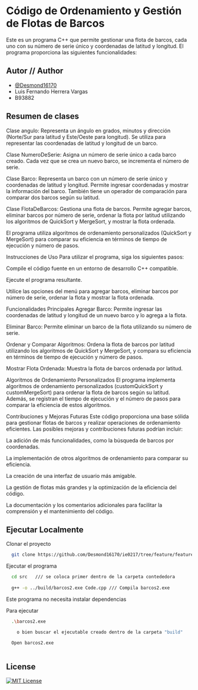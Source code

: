 
# Código de Ordenamiento y Gestión de Flotas de Barcos
Este es un programa C++ que permite gestionar una flota de barcos, cada uno con su número de serie único y coordenadas de latitud y longitud. El programa proporciona las siguientes funcionalidades:
## Autor // Author

- [@Desmond16170](https://github.com/Desmond16170/)
- Luis Fernando Herrera Vargas
- B93882

## Resumen de clases
Clase angulo: Representa un ángulo en grados, minutos y dirección (Norte/Sur para latitud y Este/Oeste para longitud). Se utiliza para representar las coordenadas de latitud y longitud de un barco.

Clase NumeroDeSerie: Asigna un número de serie único a cada barco creado. Cada vez que se crea un nuevo barco, se incrementa el número de serie.

Clase Barco: Representa un barco con un número de serie único y coordenadas de latitud y longitud. Permite ingresar coordenadas y mostrar la información del barco. También tiene un operador de comparación para comparar dos barcos según su latitud.

Clase FlotaDeBarcos: Gestiona una flota de barcos. Permite agregar barcos, eliminar barcos por número de serie, ordenar la flota por latitud utilizando los algoritmos de QuickSort y MergeSort, y mostrar la flota ordenada.

El programa utiliza algoritmos de ordenamiento personalizados (QuickSort y MergeSort) para comparar su eficiencia en términos de tiempo de ejecución y número de pasos.

Instrucciones de Uso
Para utilizar el programa, siga los siguientes pasos:

Compile el código fuente en un entorno de desarrollo C++ compatible.

Ejecute el programa resultante.

Utilice las opciones del menú para agregar barcos, eliminar barcos por número de serie, ordenar la flota y mostrar la flota ordenada.

Funcionalidades Principales
Agregar Barco: Permite ingresar las coordenadas de latitud y longitud de un nuevo barco y lo agrega a la flota.

Eliminar Barco: Permite eliminar un barco de la flota utilizando su número de serie.

Ordenar y Comparar Algoritmos: Ordena la flota de barcos por latitud utilizando los algoritmos de QuickSort y MergeSort, y compara su eficiencia en términos de tiempo de ejecución y número de pasos.

Mostrar Flota Ordenada: Muestra la flota de barcos ordenada por latitud.

Algoritmos de Ordenamiento Personalizados
El programa implementa algoritmos de ordenamiento personalizados (customQuickSort y customMergeSort) para ordenar la flota de barcos según su latitud. Además, se registran el tiempo de ejecución y el número de pasos para comparar la eficiencia de estos algoritmos.

Contribuciones y Mejoras Futuras
Este código proporciona una base sólida para gestionar flotas de barcos y realizar operaciones de ordenamiento eficientes. Las posibles mejoras y contribuciones futuras podrían incluir:

La adición de más funcionalidades, como la búsqueda de barcos por coordenadas.

La implementación de otros algoritmos de ordenamiento para comparar su eficiencia.

La creación de una interfaz de usuario más amigable.

La gestión de flotas más grandes y la optimización de la eficiencia del código.

La documentación y los comentarios adicionales para facilitar la comprensión y el mantenimiento del código.


## Ejecutar Localmente

Clonar el proyecto 

```bash
  git clone https://github.com/Desmond16170/ie0217/tree/feature/feature-4-Desmond16170/T2
```

Ejecutar el programa 


```bash
  cd src   /// se coloca primer dentro de la carpeta contededora
  
  g++ -o ../build/barcos2.exe Code.cpp /// Compila barcos2.exe
```

Este programa no necesita instalar dependencias 


Para ejecutar

```bash
  .\barcos2.exe 

    o bien buscar el ejecutable creado dentro de la carpeta "build"

  Open barcos2.exe
  
```


## License

[![MIT License](https://img.shields.io/badge/License-MIT-green.svg)](https://choosealicense.com/licenses/mit/)
